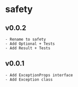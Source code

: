 # safety

## v0.0.2
    - Rename to safety
    - Add Optional + Tests
    - Add Result + Tests

## v0.0.1
    - Add ExceptionProps interface
    - Add Exception class
